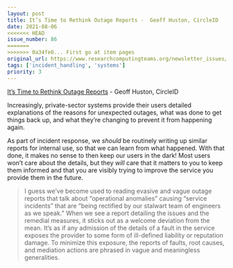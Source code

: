 ```yaml
---
layout: post
title: It’s Time to Rethink Outage Reports -  Geoff Huston, CircleID
date: 2021-08-06
<<<<<<< HEAD
issue_number: 86
=======
>>>>>>> 0a34fe0... First go at item pages
original_url: https://www.researchcomputingteams.org/newsletter_issues/0086
tags: ['incident_handling', 'systems']
priority: 3
---
```


<!-- markdownlint-disable MD033 -->
<!-- markdownlint-disable MD041 -->
<!-- markdownlint-disable MD049 -->

[It’s Time to Rethink Outage Reports](https://circleid.com/posts/20210726-its-time-to-rethink-outage-reports/) -  Geoff Huston, CircleID

Increasingly, private-sector systems provide their users detailed explanations of the reasons for unexpected outages, what was done to get things back up, and what they’re changing to prevent it from happening again.

As part of incident response, we *should* be routinely writing up similar reports for internal use, so that we can learn from what happened.  With that done, it makes no sense to then keep our users in the dark!  Most users won’t care about the details, but they *will* care that it matters to you to keep them informed and that you are visibly trying to improve the service you provide them in the future.

> I guess we’ve become used to reading evasive and vague outage reports that talk about “operational anomalies” causing “service incidents” that are “being rectified by our stalwart team of engineers as we speak.” When we see a report detailing the issues and the remedial measures, it sticks out as a welcome deviation from the mean. It’s as if any admission of the details of a fault in the service exposes the provider to some form of ill-defined liability or reputation damage. To minimize this exposure, the reports of faults, root causes, and mediation actions are phrased in vague and meaningless generalities.
